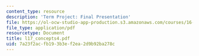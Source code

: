 ```yaml
---
content_type: resource
description: 'Term Project: Final Presentation'
file: https://ol-ocw-studio-app-production.s3.amazonaws.com/courses/16-881-robust-system-design-summer-1998/7a23f2acfb193b3ef2ea2d9b92ba278c_l17_concepts4.pdf
file_type: application/pdf
resourcetype: Document
title: l17_concepts4.pdf
uid: 7a23f2ac-fb19-3b3e-f2ea-2d9b92ba278c
---
```

